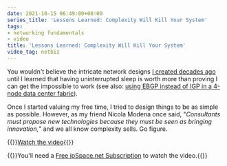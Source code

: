 ```yaml
---
date: 2021-10-15 06:49:00+00:00
series_title: 'Lessons Learned: Complexity Will Kill Your System'
tags:
- networking fundamentals
- video
title: 'Lessons Learned: Complexity Will Kill Your System'
video_tag: netbiz
---
```

You wouldn't believe the intricate network designs [I created decades ago](/2013/08/temper-your-macgyver-streak.html) until I learned that having uninterrupted sleep is worth more than proving I can get the impossible to work (see also: [using EBGP instead of IGP in a 4-node data center fabric](/2017/11/bgp-as-better-igp-when-and-where.html)). 

Once I started valuing my free time, I tried to design things to be as simple as possible. However, as my friend Nicola Modena once said, "*Consultants must propose new technologies because they must be seen as bringing innovation,*" and we all know complexity sells. Go figure.

{{<jump>}}[Watch the video](https://my.ipspace.net/bin/get/NetBiz/L3%20-%20Complexity%20Will%20Kill%20You.mp4?doccode=NetBiz){{</jump>}}

{{<note free>}}You'll need a [Free ipSpace.net Subscription](https://www.ipspace.net/Subscription/Free) to watch the video.{{</note>}}
